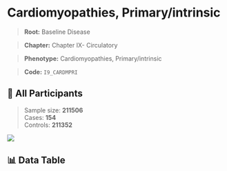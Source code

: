 # Cardiomyopathies, Primary/intrinsic

> **Root:** Baseline Disease  

> **Chapter:** Chapter IX- Circulatory  

> **Phenotype:** Cardiomyopathies, Primary/intrinsic  

> **Code:** `I9_CARDMPRI`

## 🧪 All Participants  
> Sample size: **211506**  
> Cases: **154**  
> Controls: **211352**
<img src="/Sensitive/Figures/ALL/Baseline/I9_CARDMPRI.png"/>

## 📊 Data Table
<CsvTableMRF src="/Sensitive/Data/ALL/Baseline/LG_I9_CARDMPRI.csv"/>

